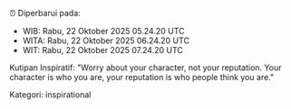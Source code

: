 ⏰ Diperbarui pada:
- WIB: Rabu, 22 Oktober 2025 05.24.20 UTC
- WITA: Rabu, 22 Oktober 2025 06.24.20 UTC
- WIT: Rabu, 22 Oktober 2025 07.24.20 UTC

Kutipan Inspiratif:
"Worry about your character, not your reputation. Your character is who you are, your reputation is who people think you are."


Kategori: inspirational

